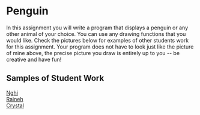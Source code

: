 Penguin
=======
In this assignment you will write a program that displays a penguin or any other animal of your choice. You can use any drawing functions that you would like. Check the pictures below for examples of other students work for this assignment. Your program does not have to look just like the picture of mine above, the precise picture you draw is entirely up to you -- be creative and have fun!

Samples of Student Work   
-----------------------   
[Nghi](PenguinNghi.PNG)   
[Raineh](PenguinRaineh.PNG)   
[Crystal](CrystalPenguin.PNG)   
